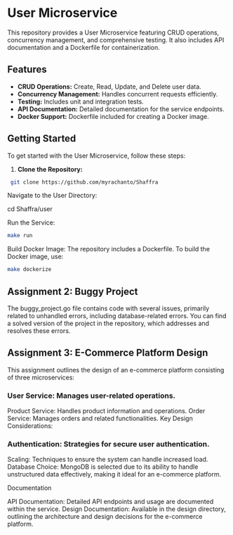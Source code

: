 # User Microservice

This repository provides a User Microservice featuring CRUD operations, concurrency management, and comprehensive testing. It also includes API documentation and a Dockerfile for containerization.

## Features

- **CRUD Operations:** Create, Read, Update, and Delete user data.
- **Concurrency Management:** Handles concurrent requests efficiently.
- **Testing:** Includes unit and integration tests.
- **API Documentation:** Detailed documentation for the service endpoints.
- **Docker Support:** Dockerfile included for creating a Docker image.

## Getting Started

To get started with the User Microservice, follow these steps:

1. **Clone the Repository:**
```bash
 git clone https://github.com/myrachanto/Shaffra
```
Navigate to the User Directory:

cd Shaffra/user

Run the Service:

  ```bash
make run
```
Build Docker Image: The repository includes a Dockerfile. To build the Docker image, use:

 ```bash
make dockerize
```

## Assignment 2: Buggy Project
The buggy_project.go file contains code with several issues, primarily related to unhandled errors, including database-related errors. You can find a solved version of the project in the repository, which addresses and resolves these errors.

## Assignment 3: E-Commerce Platform Design
This assignment outlines the design of an e-commerce platform consisting of three microservices:

### User Service: Manages user-related operations.
Product Service: Handles product information and operations.
Order Service: Manages orders and related functionalities.
Key Design Considerations:

### Authentication: Strategies for secure user authentication.
Scaling: Techniques to ensure the system can handle increased load.
Database Choice: MongoDB is selected due to its ability to handle unstructured data effectively, making it ideal for an e-commerce platform.

Documentation

API Documentation: Detailed API endpoints and usage are documented within the service.
Design Documentation: Available in the design directory, outlining the architecture and design decisions for the e-commerce platform.